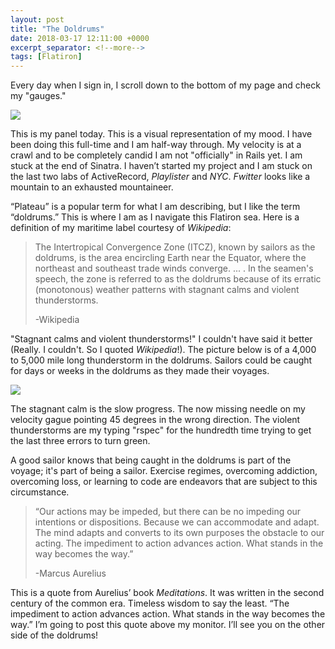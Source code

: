```yaml
---
layout: post
title: "The Doldrums"
date: 2018-03-17 12:11:00 +0000
excerpt_separator: <!--more-->
tags: [Flatiron]
---
```


Every day when I sign in, I scroll down to the bottom of my page and check my "gauges."

<!--more-->

![](https://res.cloudinary.com/tmax818/image/upload/c_scale,h_234,q_auto,w_732/v1521283737/Screenshot_2018-03-17_03_46_17_ke0azi.png)

This is my panel today. This is a visual representation of my mood. I have been doing this full-time and I am half-way through. My velocity is at a crawl and to be completely candid I am not "officially" in Rails yet. I am stuck at the end of Sinatra. I haven’t started my project and I am stuck on the last two labs of ActiveRecord, _Playlister_ and _NYC_. _Fwitter_ looks like a mountain to an exhausted mountaineer.

“Plateau” is a popular term for what I am describing, but I like the term “doldrums.” This is where I am as I navigate this Flatiron sea. Here is a definition of my maritime label courtesy of _Wikipedia_:

> The Intertropical Convergence Zone (ITCZ), known by sailors as the doldrums, is the area encircling Earth near the Equator, where the northeast and southeast trade winds converge. ... . In the seamen's speech, the zone is referred to as the doldrums because of its erratic (monotonous) weather patterns with stagnant calms and violent thunderstorms.
>
> -Wikipedia

"Stagnant calms and violent thunderstorms!" I couldn't have said it better (Really. I couldn't. So I quoted _Wikipedia_!). The picture below is of a 4,000 to 5,000 mile long thunderstorm in the doldrums. Sailors could be caught for days or weeks in the doldrums as they made their voyages.

![](https://upload.wikimedia.org/wikipedia/commons/thumb/1/12/IntertropicalConvergenceZone-EO.jpg/640px-IntertropicalConvergenceZone-EO.jpg)

The stagnant calm is the slow progress. The now missing needle on my velocity gague pointing 45 degrees in the wrong direction. The violent thunderstorms are my typing "rspec" for the hundredth time trying to get the last three errors to turn green.

A good sailor knows that being caught in the doldrums is part of the voyage; it's part of being a sailor. Exercise regimes, overcoming addiction, overcoming loss, or learning to code are endeavors that are subject to this circumstance.

> “Our actions may be impeded, but there can be no impeding our intentions or dispositions. Because we can accommodate and adapt. The mind adapts and converts to its own purposes the obstacle to our acting. The impediment to action advances action. What stands in the way becomes the way.”
>
> -Marcus Aurelius

This is a quote from Aurelius’ book _Meditations_. It was written in the second century of the common era. Timeless wisdom to say the least. “The impediment to action advances action. What stands in the way becomes the way.” I’m going to post this quote above my monitor. I’ll see you on the other side of the doldrums!

